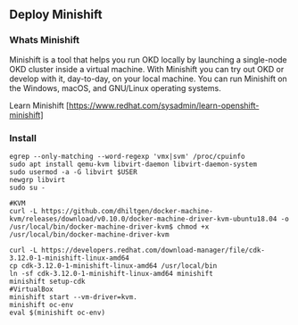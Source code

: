 ## Deploy Minishift

### Whats Minishift

Minishift is a tool that helps you run OKD locally by launching a single-node OKD cluster inside a virtual machine. With Minishift you can try out OKD or develop with it, day-to-day, on your local machine. You can run Minishift on the Windows, macOS, and GNU/Linux operating systems.

Learn Minishift [https://www.redhat.com/sysadmin/learn-openshift-minishift]

### Install 

```console
egrep --only-matching --word-regexp 'vmx|svm' /proc/cpuinfo
sudo apt install qemu-kvm libvirt-daemon libvirt-daemon-system
sudo usermod -a -G libvirt $USER
newgrp libvirt
sudo su -

#KVM
curl -L https://github.com/dhiltgen/docker-machine-kvm/releases/download/v0.10.0/docker-machine-driver-kvm-ubuntu18.04 -o /usr/local/bin/docker-machine-driver-kvm$ chmod +x /usr/local/bin/docker-machine-driver-kvm

curl -L https://developers.redhat.com/download-manager/file/cdk-3.12.0-1-minishift-linux-amd64
cp cdk-3.12.0-1-minishift-linux-amd64 /usr/local/bin
ln -sf cdk-3.12.0-1-minishift-linux-amd64 minishift
minishift setup-cdk
#VirtualBox
minishift start --vm-driver=kvm.
minishift oc-env
eval $(minishift oc-env)
```
